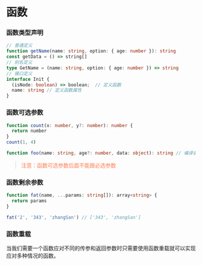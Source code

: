 # 函数
### 函数类型声明

```ts
// 普通定义
function getName(name: string, option: { age: number }): string
const getData = () => string[]
// 别名定义
type GetName = (name: string, option: { age: number }) => string
// 接口定义
interface Init {
  (isNode: boolean) => boolean;  // 定义函数
  name: string // 定义函数属性
}

```

### 函数可选参数
``` ts
function count(x: number, y?: number): number {
  return number
}
count(1, 4)

function foo(name: string, age?: number, data: object): string // 编译会报错
```
> <span style="color: #FF7F50">注意：函数可选参数后面不能跟必选参数</span>


### 函数剩余参数
```ts
function fat(name, ...params: string[]): array<string> {
  return params
}

fat('2', '343', 'zhangSan') // ['343', 'zhangSan']
```


### 函数重载

当我们需要一个函数应对不同的传参和返回参数时只需要使用函数重载就可以实现应对多种情况的函数。